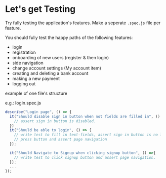 # Let's get Testing

Try fully testing the application's features. 
Make a seperate `.spec.js` file per feature.

You should fully test the happy paths of the following features:

- login 
- registration
- onboarding of new users (register & then login)
- side navigation 
- change account settings (My account item)
- creating and deleting a bank account
- making a new payment
- logging out

example of one file's structure

e.g.: login.spec.js

```js
describe("Login page", () => {
  it("Should disable sign in button when not fields are filled in", () => {
    // assert sign in button is disabled.
  })
  it("Should be able to login", () => {
    // write test to fill in text-fields, assert sign in button is no longer disabled.
    // press button and assert page navigation
  });

  it("Should Navigate to Signup when clicking signup button", () =>{
    // write test to click signup button and assert page navigation.
  });
  ...
});
```
